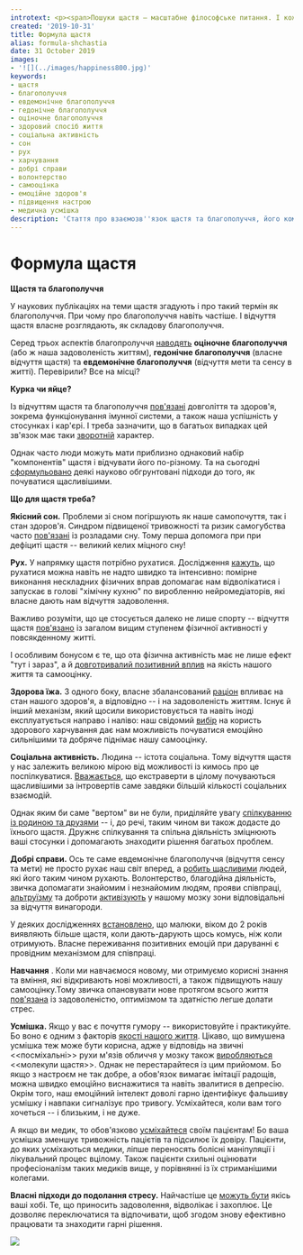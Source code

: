 ```yaml
---
introtext: <p><span>Пошуки щастя – масштабне філософське питання. І кожен, хто бачить щастя у чомусь своєму – неодмінно таки буде правий! Пошуками щастя переймаються не лише бородаті та не дуже філософи, але й науковці. До вашої уваги невеликий огляд про те, як науково обгрунтовано намагатися бути трохи щасливішим. Без використання заборонених речовин.</span></p>
created: '2019-10-31'
title: Формула щастя
alias: formula-shchastia
date: 31 October 2019
images:
- '![](../images/happiness800.jpg)'
keywords:
- щастя
- благополуччя
- евдемонічне благополуччя
- гедонічне благополуччя
- оціночне благополуччя
- здоровий спосіб життя
- соціальна активність
- сон
- рух
- харчування
- добрі справи
- волонтерство
- самооцінка
- емоційне здоров'я
- підвищення настрою
- медична усмішка
description: 'Стаття про взаємозв''язок щастя та благополуччя, його компоненти (оціночне, гедонічне, евдемонічне), та практичні підходи: сон, рух, харчування, соціальні зв''язки, добрі справи, навчання та усмішка для підвищення щастя.'
---
```


# Формула щастя

**Щастя та благополуччя**

У наукових публікаціях на теми щастя згадують і про такий термін як благополуччя. При чому про благополуччя навіть частіше. І відчуття щастя власне розглядають, як складову благополуччя.

Серед трьох аспектів благопролуччя [наводять](https://www.ncbi.nlm.nih.gov/pmc/articles/PMC4339610/) **оціночне благополуччя** (або ж наша задоволеність життям), **гедонічне благополуччя** (власне відчуття щастя) та **евдемонічне благополуччя** (відчуття мети та сенсу в житті). Перевірили? Все на місці?

**Курка чи яйце?**

Із відчуттям щастя та благополуччя [пов'язані](https://www.karger.com/Article/FullText/499147) довголіття та здоров'я, зокрема функціонування імунної системи, а також наша успішність у стосунках і кар'єрі. І треба зазначити, що в багатьох випадках цей зв'язок має таки [зворотній](https://www.ncbi.nlm.nih.gov/pubmed/26684609?dopt=Abstract) характер.

Однак часто люди можуть мати приблизно однаковий набір "компонентів" щастя і відчувати його по-різному. Та на сьогодні [сформульовано](https://www.nhs.uk/conditions/stress-anxiety-depression/feel-better-and-happy/) деякі науково обгрунтовані підходи до того, як почуватися щасливішими.

**Що для щастя треба?**

**Якісний сон.** Проблеми зі сном погіршують як наше самопочуття, так і стан здоров'я. Синдром підвищеної тривожності та ризик самогубства часто [пов'язані](https://www.ncbi.nlm.nih.gov/pmc/articles/PMC6203594/) із розладами сну. Тому перша допомога при при дефіциті щастя -- великий келих міцного сну!

**Рух.** У напрямку щастя потрібно рухатися. Дослідження [кажуть](https://www.ncbi.nlm.nih.gov/pubmed/28088704), що рухатися можна навіть не надто швидко та інтенсивно: помірне виконання нескладних фізичних вправ допомагає нам відволікатися і запускає в голові "хімічну кухню" по виробленню нейромедіаторів, які власне дають нам відчуття задоволення.

Важливо розуміти, що це стосується далеко не лише спорту -- відчуття щастя [пов'язано](https://www.ncbi.nlm.nih.gov/pmc/articles/PMC5213770/) із загалом вищим ступенем фізичної активності у повсякденному житті.

І особливим бонусом є те, що ота фізична активність має не лише ефект "тут і зараз", а й [довготривалий позитивний вплив](https://www.ncbi.nlm.nih.gov/pubmed/16173910/) на якість нашого життя та самооцінку.

**Здорова їжа.** З одного боку, власне збалансований [раціон](https://www.karger.com/Article/FullText/499147) впливає на стан нашого здоров'я, а відповідно -- і на задоволеність життям. Існує й інший механізм, який щосили використовується та навіть іноді експлуатується направо і наліво: наш свідомий [вибір](https://www.ncbi.nlm.nih.gov/pubmed/27400354) на користь здорового харчування дає нам можливість почуватися емоційно сильнішими та добряче піднімає нашу самооцінку.

**Соціальна активність.** Людина -- істота соціальна. Тому відчуття щастя у нас залежить великою мірою від можливості із кимось про це поспілкуватися. [Вважається](https://www.ncbi.nlm.nih.gov/pmc/articles/PMC4614904/), що екстраверти в цілому почуваються щасливішими за інтровертів саме завдяки більшій кількості соціальних взаємодій.

Однак яким би саме "вертом" ви не були, приділяйте увагу [спілкуванню із родиною та друзями](https://www.ncbi.nlm.nih.gov/pubmed/31647273) -- і, до речі, таким чином ви також додасте до їхнього щастя. Дружнє спілкування та спільна діяльність зміцнюють ваші стосунки і допомагають знаходити рішення багатьох проблем.

**Добрі справи.** Ось те саме евдемонічне благополуччя (відчуття сенсу та мети) не просто рухає наш світ вперед, а [робить щасливими](https://www.nhs.uk/conditions/stress-anxiety-depression/give-for-mental-wellbeing/https://www.nhs.uk/conditions/stress-anxiety-depression/give-for-mental-wellbeing/) людей, які його таким чином рухають. Волонтерство, благодійна діяльність, звичка допомагати знайомим і незнайомим людям, прояви співпраці, [альтруїзму](https://www.ncbi.nlm.nih.gov/pubmed/15901215) та доброти [активізують](https://www.ncbi.nlm.nih.gov/pubmed/12160756/) у нашому мозку зони відповідальні за відчуття винагороди.

У деяких дослідженнях [встановлено](https://www.ncbi.nlm.nih.gov/pmc/articles/PMC3375233/), що малюки, віком до 2 років виявляють більше щастя, коли дають-дарують щось комусь, ніж коли отримують. Власне переживання позитивних емоцій при даруванні є провідним механізмом для співпраці.

**Навчання** . Коли ми навчаємося новому, ми отримуємо корисні знання та вміння, які відкривають нові можливості, а також підвищують нашу самооцінку.Тому звичка опановувати нове протягом всього життя [пов'язана](https://www.nhs.uk/conditions/stress-anxiety-depression/learn-for-mental-wellbeing/) із задоволеністю, оптимізмом та здатністю легше долати стрес.

**Усмішка.** Якщо у вас є почуття гумору -- використовуйте і практикуйте. Бо воно є одним з факторів [якості нашого життя](https://www.ncbi.nlm.nih.gov/pubmed/21724041). Цікаво, що вимушена усмішка теж може бути корисна, адже у відповідь на звичні \<\<посміхальні\>\> рухи м'язів обличчя у мозку також [виробляються](https://www.ncbi.nlm.nih.gov/pubmed/18562330) \<\<молекули щастя\>\>. Однак не перестарайтеся із цим прийомом. Бо якщо з настроєм не так добре, а обов'язок вимагає імітації радощів, можна швидко емоційно виснажитися та навіть звалитися в депресію. Окрім того, наш емоційний інтелект доволі гарно ідентифікує фальшиву усмішку і навпаки сигналізує про тривогу. Усміхайтеся, коли вам того хочеться -- і близьким, і не дуже.

А якщо ви медик, то обов'язково [усміхайтеся](https://www.ncbi.nlm.nih.gov/pubmed/30700580) своїм пацієнтам! Бо ваша усмішка зменшує тривожність пацієтів та підсилює їх довіру. Пацієнти, до яких усміхаються медики, ліпше переносять болісні маніпуляції і лікувальний процес вцілому. Також пацієнти схильні оцінювати професіоналізм таких медиків вище, у порівнянні із їх стриманішими колегами.

**Власні підходи до подолання стресу.** Найчастіше це [можуть бути](https://www.nhs.uk/conditions/stress-anxiety-depression/feel-better-and-happy/) якісь ваші хобі. Те, що приносить задоволення, відволікає і захоплює. Це дозволяє переключатися та відпочивати, щоб згодом знову ефективно працювати та знаходити гарні рішення.

![](../images/happiness800.jpg)

